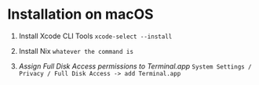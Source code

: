 # Installation on macOS

1. Install Xcode CLI Tools
```xcode-select --install```

2. Install Nix
```whatever the command is```

3. *Assign Full Disk Access permissions to Terminal.app*
```System Settings / Privacy / Full Disk Access -> add Terminal.app```

